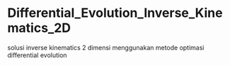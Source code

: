 # Differential_Evolution_Inverse_Kinematics_2D
solusi inverse kinematics 2 dimensi menggunakan metode optimasi differential evolution
